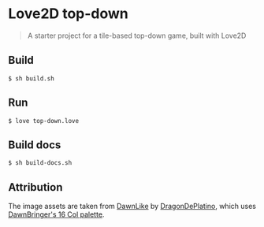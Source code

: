 # Love2D top-down

> A starter project for a tile-based top-down game, built with Love2D

## Build
    $ sh build.sh

## Run
    $ love top-down.love

## Build docs
    $ sh build-docs.sh

## Attribution

The image assets are taken from [DawnLike](https://opengameart.org/content/dawnlike-16x16-universal-rogue-like-tileset-v181) by [DragonDePlatino](https://opengameart.org/users/dragondeplatino), which uses [DawnBringer's 16 Col palette](http://pixeljoint.com/forum/forum_posts.asp?TID=12795).
